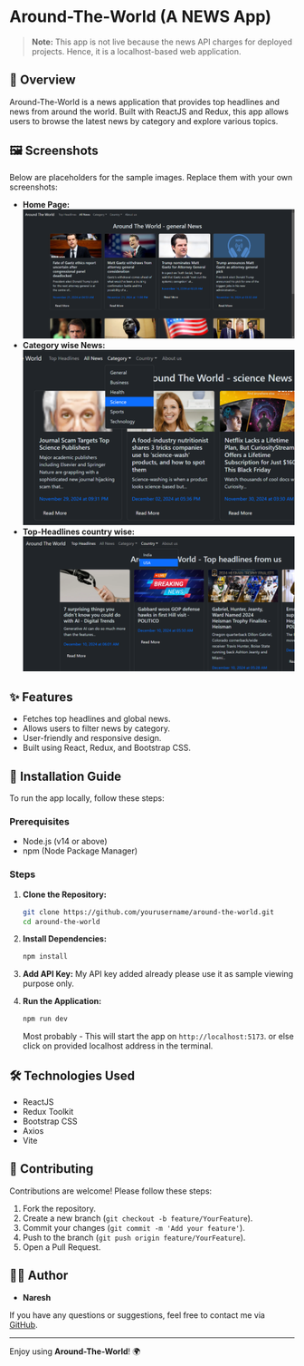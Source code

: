 # Around-The-World (A NEWS App)

> **Note:** This app is not live because the news API charges for deployed projects. Hence, it is a localhost-based web application.

## 📌 Overview
Around-The-World is a news application that provides top headlines and news from around the world. Built with ReactJS and Redux, this app allows users to browse the latest news by category and explore various topics.

## 🖼️ Screenshots
Below are placeholders for the sample images. Replace them with your own screenshots:

- **Home Page:** <br>![Home Page](public/home.png)
- **Category wise News:** <br>![Category wise News](public/category.png)
- **Top-Headlines country wise:** <br>![Top-Headlines country wise](public/country.png)

## ✨ Features
- Fetches top headlines and global news.
- Allows users to filter news by category.
- User-friendly and responsive design.
- Built using React, Redux, and Bootstrap CSS.

## 🚀 Installation Guide

To run the app locally, follow these steps:

### Prerequisites
- Node.js (v14 or above)
- npm (Node Package Manager)

### Steps

1. **Clone the Repository:**
   ```bash
   git clone https://github.com/yourusername/around-the-world.git
   cd around-the-world
   ```

2. **Install Dependencies:**
   ```bash
   npm install
   ```

3. **Add API Key:**
   My API key added already please use it as sample viewing purpose only.

4. **Run the Application:**
   ```bash
   npm run dev
   ```
   Most probably - This will start the app on `http://localhost:5173`.
   or else click on provided localhost address in the terminal.

## 🛠️ Technologies Used
- ReactJS
- Redux Toolkit
- Bootstrap CSS
- Axios
- Vite

## 🤝 Contributing
Contributions are welcome! Please follow these steps:

1. Fork the repository.
2. Create a new branch (`git checkout -b feature/YourFeature`).
3. Commit your changes (`git commit -m 'Add your feature'`).
4. Push to the branch (`git push origin feature/YourFeature`).
5. Open a Pull Request.


## 🧑‍💻 Author
- **Naresh**

If you have any questions or suggestions, feel free to contact me via [GitHub](https://github.com/ns2511).

---

Enjoy using **Around-The-World**! 🌍
